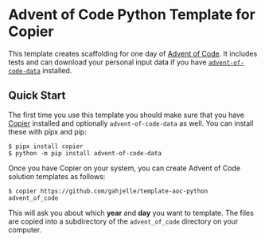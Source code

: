 # Advent of Code Python Template for Copier

This template creates scaffolding for one day of [Advent of Code](https://adventofcode.com/). It includes tests and can download your personal input data if you have [`advent-of-code-data`](https://pypi.org/project/advent-of-code-data/) installed.

## Quick Start

The first time you use this template you should make sure that you have [Copier](https://copier.readthedocs.io/) installed and optionally `advent-of-code-data` as well. You can install these with pipx and pip:

```console
$ pipx install copier
$ python -m pip install advent-of-code-data
```

Once you have Copier on your system, you can create Advent of Code solution templates as follows:

```console
$ copier https://github.com/gahjelle/template-aoc-python advent_of_code
```

This will ask you about which **year** and **day** you want to template. The files are copied into a subdirectory of the `advent_of_code` directory on your computer.
